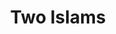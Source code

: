 ---
title: "Two Islams"
publishDate: 2025-05-01
description: "It seems like there are two versions of Islam that exist right now, the version people in most muslim countries practice, and the version that exists in the media, and in the minds of people who've never met Muslims or have no experience with Islam"
---